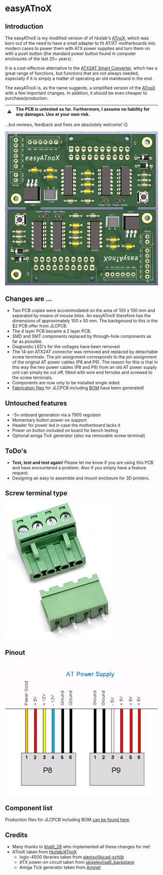 # easyATnoX

## Introduction

The easyATnoX is my modified version of of hkzlab's [ATnoX](https://github.com/hkzlab/ATnoX), which was born out of the need to have a small adapter to fit AT/XT motherboards into modern cases to power them with ATX power supplies and turn them on with a push button (the standard power button found in computer enclosures of the last 20+ years).

It is a cost-effective alternative to the [ATX2AT Smart Converter](https://x86.fr/atx2at-smart-converter/), which has a great range of functions, but functions that are not always needed, especially if it is simply a matter of operating an old mainboard in the end.

The easyATnoX is, as the name suggests, a simplified version of the [ATnoX](https://github.com/hkzlab/ATnoX) with a few important changes. In addition, it should be even cheaper to purchase/production.

:warning: | The PCB is untested so far. Furthermore, I assume no liability for any damages. Use at your own risk.
:---: | :---

...but reviews, feedback and fixes are absolutely welcome! 😉

![easyATnoX PCB](Images/easyATnoX_top.png)

## Changes are ...

- Two PCB copies were accommodated on the area of 100 x 100 mm and separated by means of mouse bites. An easyATnoX therefore has the dimensions of approximately 100 x 50 mm. The background to this is the $2 PCB offer from JLCPCB.
- The 4 layer PCB became a 2 layer PCB.
- SMD and SMT components replaced by through-hole components as far as possible.
- Diagnostic LED's for the voltages have been removed
- The 14-pin ATX2AT connector was removed and replaced by detachable screw terminals. The pin assignment corresponds to the pin assignment of the original AT power cables (P8 and P9). The reason for this is that in this way the two power cables (P8 and P9) from an old AT power supply unit can simply be cut off, fitted with wire end ferrules and screwed to the screw terminals.
- Components are now only to be installed single sided.
- [Fabrication files](/KiCAD/jlcpcb/) for JLCPCB including [BOM](/KiCAD/jlcpcb/assembly/BOM-MouseBite.csv) have been generated!

## Untouched features

- -5v onboard generation via a 7905 regulator
- Momentary button power-on support
- Header for power led in case the motherboard lacks it
- Power on button included on board for bench testing
- Optional amiga Tick generator (also via removable screw terminal)

## ToDo's

- **Test, test and test again!** Please let me know if you are using this PCB and have encountered a problem. Also if you simply have a feature request.
- Designing an easy to assemble and mount enclosure for 3D printers.

## Screw terminal type

![removable screw terminal](Images/removable_screw_terminals.png)

## Pinout

![AT connector standard pinout](Images/at_connector.png)

## Component list

Production files for JLCPCB including BOM [can be found here](/KiCAD/jlcpcb/).

## Credits

- Many thanks to [khalil_28](https://www.fiverr.com/khalil_28) who implemented all these changes for me!
- ATnoX taken from [hkzlab/ATnoX](https://github.com/hkzlab/ATnoX)
  - logic-4000 libraries taken from [alexisvl/kicad-schlib](https://github.com/alexisvl/kicad-schlib)
  - ATX power-on circuit taken from [skiselev/isa8_backplane](https://github.com/skiselev/isa8_backplane)
  - Amiga Tick generator taken from [Aminet](http://aminet.net/package/docs/hard/Mix_and_Tick)
